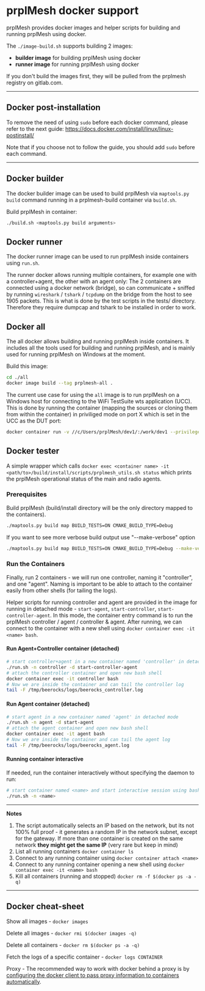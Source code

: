 # prplMesh docker support

prplMesh provides docker images and helper scripts for building and running prplMesh using docker.

The `./image-build.sh` supports building 2 images:

- **builder image** for building prplMesh using docker
- **runner image** for running prplMesh using docker

If you don't build the images first, they will be pulled from the prplmesh registry on gitlab.com.

---

## Docker post-installation
To remove the need of using `sudo` before each docker command, please refer to the next guide:
https://docs.docker.com/install/linux/linux-postinstall/

Note that if you choose not to follow the guide, you should add `sudo` before each command.

---

## Docker builder

The docker builder image can be used to build prplMesh via `maptools.py build` command running in a prplmesh-build container via `build.sh`.

Build prplMesh in container:

```bash
./build.sh <maptools.py build arguments>
```

## Docker runner

The docker runner image can be used to run prplMesh inside containers using `run.sh`.

The runner docker allows running multiple containers, for example one with a controller+agent, the other with an agent only:
The 2 containers are connected using a docker network (bridge), so can
communicate + sniffed by running `wireshark` / `tshark` / `tcpdump` on the bridge from the host to see 1905 packets.
This is what is done by the test scripts in the tests/ directory.
Therefore they require dumpcap and tshark to be installed in order to work.

## Docker all

The all docker allows building and running prplMesh inside containers. It includes all the tools used for building and running prplMesh, and is mainly used for running prplMesh on Windows at the moment.

Build this image:

```bash
cd ./all
docker image build --tag prplmesh-all .
```

The current use case for using the `all` image is to run prplMesh on a Windows host for connecting to the WiFi TestSuite wts application (UCC).
This is done by running the container (mapping the sources or cloning them from within the container) in priviliged mode on port X which is set in the UCC as the DUT port:

```bash
docker container run -v //c/Users/prplMesh/dev1/:/work/dev1 --privileged -p 5000:5000 --expose 5000 --name gateway -d --user=0:0 --interactive --tty --entrypoint bash --rm prplmesh-windows
```

## Docker tester

A simple wrapper which calls `docker exec <container name> -it <path/to>/build/install/scripts/prplmesh_utils.sh status` which prints the prplMesh operational status of the main and radio agents.

### Prerequisites

Build prplMesh (build/install directory will be the only directory mapped to the
containers).

```bash
./maptools.py build map BUILD_TESTS=ON CMAKE_BUILD_TYPE=Debug
```

If you want to see more verbose build output use "--make-verbose" option

```bash
./maptools.py build map BUILD_TESTS=ON CMAKE_BUILD_TYPE=Debug --make-verbose
```

### Run the Containers

Finally, run 2 containers - we will run one controller, naming it "controller", and one "agent".
Naming is important to be able to attach to the container easily from other shells (for tailing the logs).

Helper scripts for running controller and agent are provided in the image for running in detached mode - `start-agent`, `start-controller`, `start-controller-agent`.
In this mode, the container entry command is to run the prplMesh controller / agent / controller & agent.
After running, we can connect to the container with a new shell using `docker container exec -it <name> bash`.

#### Run Agent+Controller container (detached)

```bash
# start controller+agent in a new container named 'controller' in detached mode
./run.sh -n controller -d start-controller-agent
# attach the controller container and open new bash shell
docker container exec -it controller bash
# Now we are inside the container and can tail the controller log
tail -F /tmp/beerocks/logs/beerocks_controller.log
```

#### Run Agent container (detached)

```bash
# start agent in a new container named 'agent' in detached mode
./run.sh -n agent -d start-agent
# attach the agent container and open new bash shell
docker container exec -it agent bash
# Now we are inside the container and can tail the agent log
tail -F /tmp/beerocks/logs/beerocks_agent.log
```

#### Running container interactive

If needed, run the container interactively without specifying the daemon to run:

```bash
# start container named <name> and start interactive session using bash (supplied by the image)
./run.sh -n <name>
```

---

**Notes**

1. The script automatically selects an IP based on the network, but its not 100% full proof - it generates a random IP in the network subnet, except for the gateway. If more than one container is created on the same network **they might get the same IP** (very rare but keep in mind)
2. List all running containers `docker container ls`
3. Connect to any running container using `docker container attach <name>`
4. Connect to any running container opening a new shell using `docker container exec -it <name> bash`
5. Kill all containers (running and stopped) `docker rm -f $(docker ps -a -q)` 

---

## Docker cheat-sheet

Show all images - `docker images`

Delete all images - `docker rmi $(docker images -q)`

Delete all containers - `docker rm $(docker ps -a -q)`

Fetch the logs of a specific container - `docker logs CONTAINER`

Proxy - The recommended way to work with docker behind a proxy is by [configuring the docker client to pass proxy information to containers automatically](https://docs.docker.com/network/proxy/).
